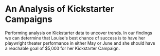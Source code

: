 # An Analysis of Kickstarter Campaigns
Performing analysis on Kickstarter data to uncover trends.
In our findings we can determine that Louise's best chance of success is to have her playwright theater performance in either May or June and she should have a reachable goal of $5,000 for her Kickstarter Campaign.
